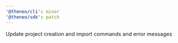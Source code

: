 ```yaml
---
'@theneo/cli': minor
'@theneo/sdk': patch
---
```


Update project creation and import commands and error messages

